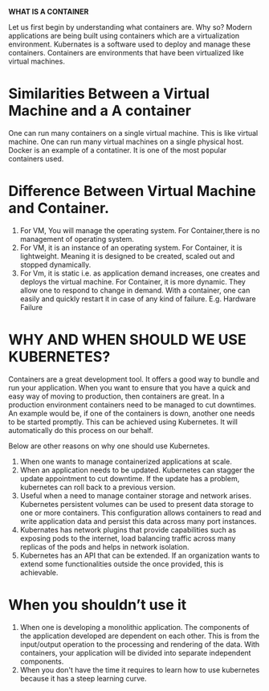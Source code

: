 **WHAT IS A CONTAINER**

Let us first begin by understanding what containers are. Why so?  Modern applications are being built using containers which are a virtualization environment. Kubernates is a software used to deploy and manage these containers.  Containers are environments that have been virtualized like virtual machines. 

# Similarities Between a Virtual Machine and a A container 

One can run many containers on a single virtual machine. This is like virtual machine. One can run many virtual machines on a single physical host. Docker is an example of a contatiner. It is one of the most popular containers used.  

# Difference Between Virtual Machine and Container.

1) For VM, You will manage the operating system. For Container,there is no management of operating system. 
2) For VM, it is an instance of an operating system. For Container, it is lightweight. Meaning it is designed to be created, scaled out and stopped dynamically. 
3) For Vm, it is static i.e. as application demand increases, one creates and deploys the virtual machine. For Container, it is more dynamic. They allow one to respond to change in demand. With a container, one can easily and quickly restart it in case of any kind of failure. E.g. Hardware Failure



# WHY AND WHEN SHOULD WE USE KUBERNETES? 

Containers are a great development tool. It offers a good way to bundle and run your application. When you want to ensure that you have a quick and easy way of moving to production, then containers are great. In a production environment containers need to be managed to cut downtimes. An example would be, if one of the containers is down, another one needs to be started promptly. This can be achieved using Kubernetes. It will automatically do this process on our behalf. 

Below are other reasons on why one should use Kubernetes.


1) When one wants to manage containerized applications at scale. 
2) When an application needs to be updated. Kubernetes can stagger the update appointment to cut downtime. If the update has a problem, kubernetes can roll back to a previous version. 
3) Useful when a need to manage container storage and network arises. Kubernetes persistent volumes can be used to present data storage to one or more containers. This configuration allows containers to read and write application data and persist this data across many port instances.
4) Kubernates has network plugins that provide capabilities such as exposing pods to the internet, load balancing traffic across many replicas of the pods and helps in network isolation. 
5) Kubernetes has an API that can be extended. If an organization wants to extend some functionalities outside the once provided, this is achievable.


# When you shouldn’t use it
1) When one is developing a monolithic application. The components of the application developed are dependent on each other. This is from the input/output operation to the processing and rendering of the data. With containers, your application will be divided into separate independent components. 
2) When you don't have the time it requires to learn how to use kubernetes because it has a steep learning curve.

